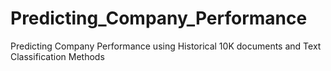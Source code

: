 # Predicting_Company_Performance
Predicting Company Performance using Historical 10K documents and Text Classification Methods
